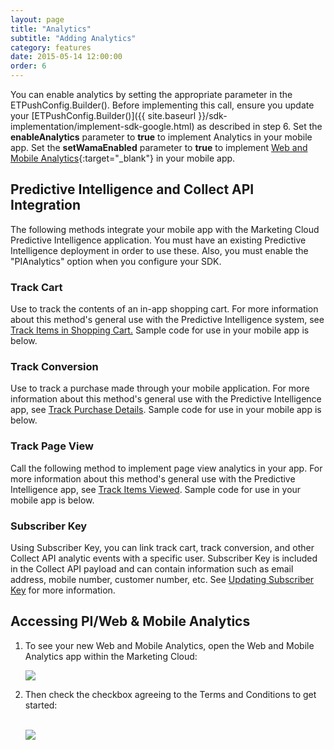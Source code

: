 ```yaml
---
layout: page
title: "Analytics"
subtitle: "Adding Analytics"
category: features
date: 2015-05-14 12:00:00
order: 6
---
```


You can enable analytics by setting the appropriate parameter in the ETPushConfig.Builder(). Before implementing this call, ensure you update your [ETPushConfig.Builder()]({{ site.baseurl }}/sdk-implementation/implement-sdk-google.html) as described in step 6. Set the **enableAnalytics** parameter to **true** to implement Analytics in your mobile app. Set the **setWamaEnabled** parameter to **true** to implement [Web and Mobile Analytics](https://help.exacttarget.com/en/documentation/web_and_mobile_analytics/){:target="_blank"} in your mobile app.

<script src="https://gist.github.com/sfmc-mobilepushsdk/a1f32591efa5fcfb6943.js"></script>


## Predictive Intelligence and Collect API Integration

The following methods integrate your mobile app with the Marketing Cloud Predictive Intelligence application. You must have an existing Predictive Intelligence deployment in order to use these. Also, you must enable the "PIAnalytics" option when you configure your SDK.

<a name="track_cart"></a>

### Track Cart

Use to track the contents of an in-app shopping cart. For more information about this method's general use with the Predictive Intelligence system, see <a href="http://help.marketingcloud.com/en/documentation/collect_code/install_collect_code/track_cart/" target="_blank">Track Items in Shopping Cart.</a> Sample code for use in your mobile app is below.

<script src="https://gist.github.com/sfmc-mobilepushsdk/2cb3447b64500b02c8ca51dce6efc290.js"></script>

<a name="track_conversion"></a>

### Track Conversion

Use to track a purchase made through your mobile application. For more information about this method's general use with the Predictive Intelligence app, see <a href="http://help.marketingcloud.com/en/documentation/collect_code/install_collect_code/track_conversion/" target="_blank">Track Purchase Details</a>. Sample code for use in your mobile app is below.

<script src="https://gist.github.com/sfmc-mobilepushsdk/1989b6d8e2e7a64e3787fd0e6f11946b.js"></script>

### Track Page View
Call the following method to implement page view analytics in your app. For more information about this method's general use with the Predictive Intelligence app, see <a href="http://help.marketingcloud.com/en/documentation/collect_code/install_collect_code/track_page_view/" target="_blank">Track Items Viewed</a>. Sample code for use in your mobile app is below.

<script src="https://gist.github.com/sfmc-mobilepushsdk/da02ce55ea76aa826a28cb74988b40e4.js"></script>

### Subscriber Key

Using Subscriber Key, you can link track cart, track conversion, and other Collect API analytic events with a specific user. Subscriber Key is included in the Collect API payload and can contain information such as email address, mobile number, customer number, etc. See <a href="http://salesforce-marketingcloud.github.io/JB4A-SDK-Android/features/subscriber-key.html" target="_blank">Updating Subscriber Key</a> for more information.

## Accessing PI/Web & Mobile Analytics
1.  To see your new Web and Mobile Analytics, open the Web and Mobile Analytics app within the Marketing Cloud:
    
    <img class="img-responsive" src="{{ site.baseurl }}/assets/wama_menu.png" />
1.  Then check the checkbox agreeing to the Terms and Conditions to get started:<br/><br/>
    
    <img class="img-responsive" src="{{ site.baseurl }}/assets/wama_t_and_c.png" />